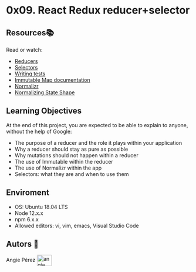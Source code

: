 # 0x09. React Redux reducer+selector

## Resources:books:

Read or watch:

- [Reducers](https://redux.js.org/tutorials/fundamentals/part-3-state-actions-reducers)
- [Selectors](https://redux.js.org/introduction/learning-resources#selectors)
- [Writing tests](https://redux.js.org/usage/writing-tests)
- [Immutable Map documentation](https://immutable-js.com/docs/v4.0.0)
- [Normalizr](https://github.com/paularmstrong/normalizr)
- [Normalizing State Shape](https://redux.js.org/usage/structuring-reducers/normalizing-state-shape)

## Learning Objectives

At the end of this project, you are expected to be able to explain to anyone, without the help of Google:

- The purpose of a reducer and the role it plays within your application
- Why a reducer should stay as pure as possible
- Why mutations should not happen within a reducer
- The use of Immutable within the reducer
- The use of Normalizr within the app
- Selectors: what they are and when to use them

## Enviroment

- OS: Ubuntu 18.04 LTS
- Node 12.x.x
- npm 6.x.x
- Allowed editors: vi, vim, emacs, Visual Studio Code

## Autors 🎀

Angie Pérez <a href="https://www.linkedin.com/in/angie-xiomara-perez-munoz/" target="_blank"><img align="center" src="https://cdn.jsdelivr.net/gh/devicons/devicon/icons/linkedin/linkedin-original.svg" alt="angie pérez" height="30" width="40" /></a>
